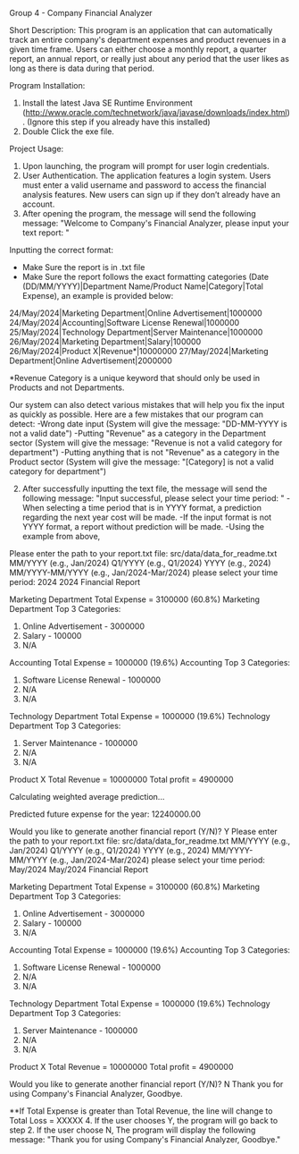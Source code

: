 Group 4 - Company Financial Analyzer

Short Description:
This program is an application that can automatically track an entire company's department expenses and product revenues in a given time frame. Users can either choose a monthly report, a quarter report, an annual report, or really just about any period that the user likes as long as there is data during that period.

Program Installation:
1. Install the latest Java SE Runtime Environment (http://www.oracle.com/technetwork/java/javase/downloads/index.html). (Ignore this step if you already have this installed)
2. Double Click the exe file.

Project Usage:
1. Upon launching, the program will prompt for user login credentials.
2. User Authentication. The application features a login system. Users must enter a valid username and password to access the financial analysis features.
New users can sign up if they don’t already have an account.
3. After opening the program, the message will send the following message: "Welcome to Company's Financial Analyzer, please input your text report: "

Inputting the correct format:
- Make Sure the report is in .txt file
- Make Sure the report follows the exact formatting categories (Date (DD/MM/YYYY)|Department Name/Product Name|Category|Total Expense), an example is provided below:

24/May/2024|Marketing Department|Online Advertisement|1000000
24/May/2024|Accounting|Software License Renewal|1000000
25/May/2024|Technology Department|Server Maintenance|1000000				
26/May/2024|Marketing Department|Salary|100000	
26/May/2024|Product X|Revenue*|10000000
27/May/2024|Marketing Department|Online Advertisement|2000000

*Revenue Category is a unique keyword that should only be used in Products and not Departments.

Our system can also detect various mistakes that will help you fix the input as quickly as possible. Here are a few mistakes that our program can detect:
-Wrong date input (System will give the message: "DD-MM-YYYY is not a valid date")
-Putting "Revenue" as a category in the Department sector (System will give the message: "Revenue is not a valid category for department")
-Putting anything that is not "Revenue" as a category in the Product sector (System will give the message: "[Category] is not a valid category for department")

2. After successfully inputting the text file, the message will send the following message: "Input successful, please select your time period: "
-When selecting a time period that is in YYYY format, a prediction regarding the next year cost will be made.
-If the input format is not YYYY format, a report without prediction will be made.
-Using the example from above,

Please enter the path to your report.txt file:
src/data/data_for_readme.txt
MM/YYYY (e.g., Jan/2024)
Q1/YYYY (e.g., Q1/2024)
YYYY (e.g., 2024)
MM/YYYY-MM/YYYY (e.g., Jan/2024-Mar/2024)
please select your time period:
2024
2024 Financial Report

Marketing Department Total Expense = 3100000 (60.8%)
Marketing Department Top 3 Categories:
1. Online Advertisement - 3000000
2. Salary - 100000
3. N/A

Accounting Total Expense = 1000000 (19.6%)
Accounting Top 3 Categories:
1. Software License Renewal - 1000000
2. N/A
3. N/A

Technology Department Total Expense = 1000000 (19.6%)
Technology Department Top 3 Categories:
1. Server Maintenance - 1000000
2. N/A
3. N/A

Product X Total Revenue = 10000000
Total profit = 4900000

Calculating weighted average prediction...

Predicted future expense for the year: 12240000.00

Would you like to generate another financial report (Y/N)?
Y
Please enter the path to your report.txt file:
src/data/data_for_readme.txt
MM/YYYY (e.g., Jan/2024)
Q1/YYYY (e.g., Q1/2024)
YYYY (e.g., 2024)
MM/YYYY-MM/YYYY (e.g., Jan/2024-Mar/2024)
please select your time period:
May/2024
May/2024 Financial Report

Marketing Department Total Expense = 3100000 (60.8%)
Marketing Department Top 3 Categories:
1. Online Advertisement - 3000000
2. Salary - 100000
3. N/A

Accounting Total Expense = 1000000 (19.6%)
Accounting Top 3 Categories:
1. Software License Renewal - 1000000
2. N/A
3. N/A

Technology Department Total Expense = 1000000 (19.6%)
Technology Department Top 3 Categories:
1. Server Maintenance - 1000000
2. N/A
3. N/A

Product X Total Revenue = 10000000
Total profit = 4900000

Would you like to generate another financial report (Y/N)?
N
Thank you for using Company's Financial Analyzer, Goodbye.

**If Total Expense is greater than Total Revenue, the line will change to Total Loss = XXXXX
4. If the user chooses Y, the program will go back to step 2. If the user choose N, The program will display the following message: "Thank you for using Company's Financial Analyzer, Goodbye."

